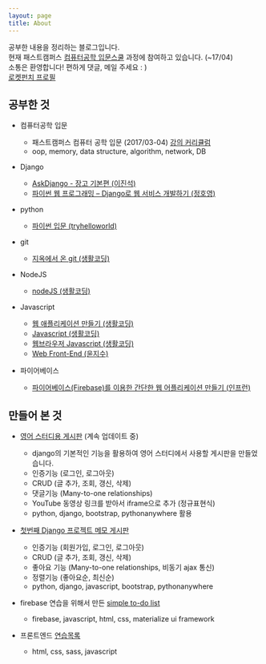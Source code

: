 ```yaml
---
layout: page
title: About
---
```


<p class="message">
  공부한 내용을 정리하는 블로그입니다.<br>
  현재 패스트캠퍼스 <a href="http://cdn.www.fastcampus.co.kr/wp-content/uploads/2017/02/%EC%BB%B4%ED%93%A8%ED%84%B0%EA%B3%B5%ED%95%99-%EC%9E%85%EB%AC%B8-SCHOOL-2%EA%B8%B0_%EC%BB%A4%EB%A6%AC%ED%81%98%EB%9F%BC-%EB%B0%8F-%EA%B5%90%EC%9C%A1-%EC%95%88%EB%82%B4%EB%AC%B8.pdf?_ga=1.240441345.321893628.1483015444" target="_blank">컴퓨터공학 입문스쿨</a> 과정에 참여하고 있습니다. (~17/04)<br>
  소통은 환영합니다! 편하게 댓글, 메일 주세요 : ) <br>
  <a href="https://www.rocketpunch.com/@wayhome25">로켓펀치 프로필</a><br>
</p>

## 공부한 것
- 컴퓨터공학 입문
    - 패스트캠퍼스 컴퓨터 공학 입문 (2017/03-04) [강의 커리큘럼](http://cdn.www.fastcampus.co.kr/wp-content/uploads/2017/02/%EC%BB%B4%ED%93%A8%ED%84%B0%EA%B3%B5%ED%95%99-%EC%9E%85%EB%AC%B8-SCHOOL-2%EA%B8%B0_%EC%BB%A4%EB%A6%AC%ED%81%98%EB%9F%BC-%EB%B0%8F-%EA%B5%90%EC%9C%A1-%EC%95%88%EB%82%B4%EB%AC%B8.pdf?_ga=1.240441345.321893628.1483015444)
    - oop, memory, data structure, algorithm, network, DB

- Django
  - [AskDjango - 장고 기본편 (이진석)](https://nomade.kr/vod/django/)
  - [파이썬 웹 프로그래밍 – Django로 웹 서비스 개발하기 (정호영)](https://www.inflearn.com/members/hyunjoo_lee_1/course/)

- python
  - [파이썬 입문 (tryhelloworld)](http://tryhelloworld.co.kr/courses/%ED%8C%8C%EC%9D%B4%EC%8D%AC-%EC%9E%85%EB%AC%B8)

- git
    - [지옥에서 온 git (생활코딩)](https://opentutorials.org/module/2676)

- NodeJS
  - [nodeJS (생활코딩)](https://opentutorials.org/course/2136)

- Javascript
  - [웹 애플리케이션 만들기 (생활코딩)](https://opentutorials.org/course/1688)
  - [Javascript (생활코딩)](https://opentutorials.org/course/743)
  - [웹브라우저 Javascript (생활코딩)](https://opentutorials.org/course/1375)
  - [Web Front-End (윤지수)](http://olc.kr/course/course_online_view.jsp?id=470)

- 파이어베이스
  - [파이어베이스(Firebase)를 이용한 간단한 웹 어플리케이션 만들기 (인프런)](https://www.inflearn.com/course/%ED%8C%8C%EC%9D%B4%EC%96%B4%EB%B2%A0%EC%9D%B4%EC%8A%A4-%EA%B0%95%EC%A2%8C-%EC%9B%B9-%EC%96%B4%ED%94%8C%EB%A6%AC%EC%BC%80%EC%9D%B4%EC%85%98/)


## 만들어 본 것

- [영어 스터디용 게시판](http://sunshinenglish.pythonanywhere.com/) (계속 업데이트 중)
    - django의 기본적인 기능을 활용하여 영어 스터디에서 사용할 게시판을 만들었습니다.
    - 인증기능 (로그인, 로그아웃)
    - CRUD (글 추가, 조회, 갱신, 삭제)
    - 댓글기능 (Many-to-one relationships)
    - YouTube 동영상 링크를 받아서 iframe으로 추가 (정규표현식)
    - python, django, bootstrap, pythonanywhere 활용

- [첫번째 Django 프로젝트 메모 게시판](http://siwabada.pythonanywhere.com/)
    - 인증기능 (회원가입, 로그인, 로그아웃)
    - CRUD (글 추가, 조회, 갱신, 삭제)
    - 좋아요 기능 (Many-to-one relationships, 비동기 ajax 통신)
    - 정렬기능 (좋아요순, 최신순)
    - python, django, javascript, bootstrap, pythonanywhere

- firebase 연습을 위해서 만든 [simple to-do list](https://simple-todolist.firebaseapp.com/)
  - firebase, javascript, html, css, materialize ui framework

- 프론트엔드 [연습목록](https://wayhome25.github.io/front-end/index.html)
  - html, css, sass, javascript
